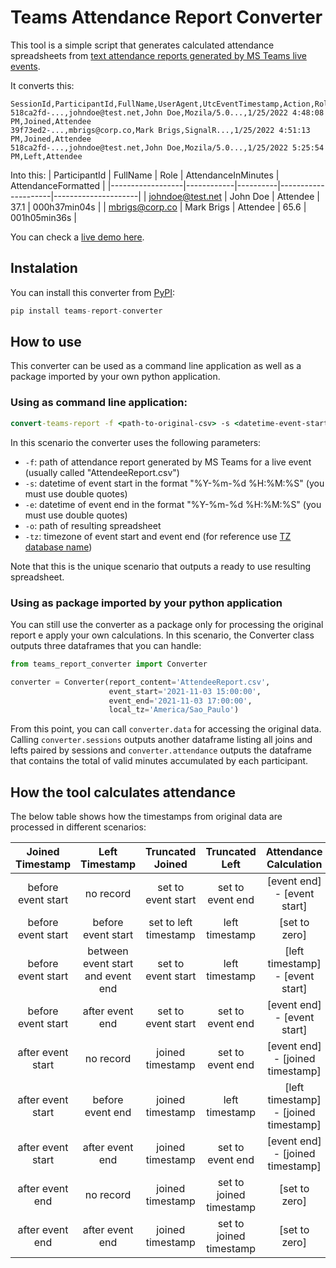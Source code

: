 # Teams Attendance Report Converter

This tool is a simple script that generates calculated attendance spreadsheets from [text attendance reports generated by MS Teams live events](https://support.microsoft.com/en-us/office/get-an-attendee-engagement-report-for-a-teams-live-event-b3101733-2eda-48a6-aeb3-de2f2bfecb3a]).

It converts this:
```csv
SessionId,ParticipantId,FullName,UserAgent,UtcEventTimestamp,Action,Role
518ca2fd-...,johndoe@test.net,John Doe,Mozila/5.0...,1/25/2022 4:48:08 PM,Joined,Attendee
39f73ed2-...,mbrigs@corp.co,Mark Brigs,SignalR...,1/25/2022 4:51:13 PM,Joined,Attendee
518ca2fd-...,johndoe@test.net,John Doe,Mozila/5.0...,1/25/2022 5:25:54 PM,Left,Attendee
```
Into this:
| ParticipantId    | FullName   | Role     | AttendanceInMinutes | AttendanceFormatted |
|------------------|------------|----------|---------------------|---------------------|
| johndoe@test.net | John Doe   | Attendee | 37.1                | 000h37min04s        |
| mbrigs@corp.co   | Mark Brigs | Attendee | 65.6                | 001h05min36s        |


You can check a [live demo here](https://colab.research.google.com/drive/19sXnxrHpzvuXVnw9m61MBbmrOQX-I2J1?usp=sharing#scrollTo=JaS8TQF9Fuu7).


## Instalation

You can install this converter from [PyPI](https://pypi.org/project/teams-report-converter):

```python
pip install teams-report-converter
```


## How to use

This converter can be used as a command line application as well as a package imported by your own python application.


### Using as command line application:

```cmd
convert-teams-report -f <path-to-original-csv> -s <datetime-event-start> -e <datetime-event-end> -tz <timezone-event> -o <path-to-resulting-spreadsheet>
```
In this scenario the converter uses the following parameters:
- `-f`: path of attendance report generated by MS Teams for a live event (usually called "AttendeeReport.csv")
- `-s`: datetime of event start in the format "%Y-%m-%d %H:%M:%S" (you must use double quotes)
- `-e`: datetime of event end in the format "%Y-%m-%d %H:%M:%S" (you must use double quotes)
- `-o`: path of resulting spreadsheet
- `-tz`: timezone of event start and event end (for reference use [TZ database name](https://en.wikipedia.org/wiki/List_of_tz_database_time_zones#List))

Note that this is the unique scenario that outputs a ready to use resulting spreadsheet.


### Using as package imported by your python application

You can still use the converter as a package only for processing the original report e apply your own calculations. In this scenario, the Converter class outputs three dataframes that you can handle:

```python
from teams_report_converter import Converter

converter = Converter(report_content='AttendeeReport.csv', 
                      event_start='2021-11-03 15:00:00', 
                      event_end='2021-11-03 17:00:00', 
                      local_tz='America/Sao_Paulo')
```
From this point, you can call `converter.data` for accessing the original data. Calling `converter.sessions` outputs another dataframe listing all joins and lefts paired by sessions and `converter.attendance` outputs the dataframe that contains the total of valid minutes accumulated by each participant.


## How the tool calculates attendance

The below table shows how the timestamps from original data are processed in different scenarios:

| Joined Timestamp   | Left Timestamp                    | Truncated Joined      | Truncated Left        | Attendance Calculation                |
|:------------------:|:---------------------------------:|:---------------------:|:-----------------------:|:-------------------------------------:|
| before event start | no record                         | set to event start    | set to event end        | [event end] - [event start]           |
| before event start | before event start                | set to left timestamp | left timestamp          | [set to zero]                         |
| before event start | between event start and event end | set to event start    | left timestamp          | [left timestamp] - [event start]      |
| before event start | after event end                   | set to event start    | set to event end        | [event end] - [event start]           |
| after event start  | no record                         | joined timestamp      | set to event end        | [event end] - [joined timestamp]      |
| after event start  | before event end                  | joined timestamp      | left timestamp          | [left timestamp] - [joined timestamp] |
| after event start  | after event end                   | joined timestamp      | set to event end        | [event end] - [joined timestamp]      |
| after event end    | no record                         | joined timestamp      | set to joined timestamp | [set to zero]                         |
| after event end    | after event end                   | joined timestamp      | set to joined timestamp | [set to zero]                         |